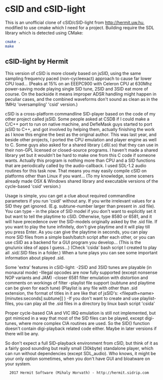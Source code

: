 cSID and cSID-light
===================

This is an unofficial clone of cSID/cSID-light from http://hermit.uw.hu, modified
to use cmake which I need for a project. Building require the SDL library which
is detected using CMake:

~~~ bash
cmake .
make
~~~~

cSID-light by Hermit
--------------------

 This version of cSID is more closely based on jsSID, using the same sampling
frequency paced (non-cycleexact) approach to cause far lower CPU load...
(Peaks at 15% on an EEEPC900 with Celeron CPU at 630Mhz power-saving mode 
 playing single SID tune, 2SID and 3SID eat more of course. On the backside it
 means improper ADSR handling might happen in peculiar cases, and the combined
 waveforms don't sound as clean as in the 1MHz 'oversampling' 'csid' version.)

cSID is a cross-platform commandline SID-player based on the code of my other
project called jsSID. Some people asked at CSDB if I could make a C/C++ port
to run on native machine, and DefleMask guys started to port jsSID to C++, and
got involved by helping them, actually finishing the work as I know this
engine the best as the original author. This was last year, and beside other 
projects, I ported the CPU emulation and player engine as well to C. Some guys
also asked for a shared library (.dll/.so) that they can use in their non-GPL
licensed or closed-source programs. I haven't made a shared library yet but
it wouldn't be hard to make one from this C code if someone wants. Actually
this program is nothing more than CPU and a SID functions that are periodically
called by the audio-callback. I used SDL-1.2 audio routines for this task now.
That means you may easily compile cSID on platforms other than Linux if you
want... (To my knowledge, some sceners already made OSX & Windows shared library
and executable versions of the cycle-based 'csid' version.)

Usage is simple, you can get a clue about required commandline parameters if
you run 'csidl' without any. If you write irrelevant values for a SID they get
ignored. (E.g. subtune-number larger than present in .sid file).
You can type - in the place of SID model if you don't want to explicitly set
it but want to tell the playtime to cSID. Otherwise, type 8580 or 6581, and
it will have precedence over the SID-models originally asked by the .sid file.
If you want to play the tune infinitely, don't give playtime and it will play
till you press Enter. 
 As you can give the playtime in seconds, you can play more SID files from a
simple bash/batch script after each other, or you can use cSID as a backend for
a GUI program you develop... (This is the gnu/unix idea of apps I guess...)
(Check 'csida' bash script I created to play all .sid/.SID files in a folder.)
 When a tune plays you can see some important information about played .sid.

Some 'extra' features in cSID-light:
-2SID and 3SID tunes are playable (in monaural mode)
-Illegal opcodes are now fully supported (except nonsense NOP variants and JAM)
-closer 6581 filter emulation with distortion and comments on workings of filter
-playlist file support (subtune and playtime can be given for each tune)
 (Playlist is any file with other than .sid extension, the format of titles in
  it are like that of jsSID's: <filepath+name> [minutes:seconds[:subtune]] )
-If you don't want to create and use playlist-files, you can play all the
 .sid files in a directory by linux bash script 'csida'

Proper cycle-based CIA and VIC IRQ emulation is still not implemented, but got
mimiced in a way that most of the SID files can be played, except digi-tunes,
where more complex CIA routines are used. So the SID() function doesn't contain
digi-playback related code either. Maybe in later versions if there will be any.

So don't expect a full SID-playback environment from cSID, but think of it as
a fairly good sounding but really small (30kbyte) standalone player, which can
run without dependencies (except SDL_audio). Who knows, it might be your only
option sometimes, when you don't have GUI and bloatware on your system.

      2017 Hermit Software (Mihaly Horvath) - http://hermit.sidrip.com

